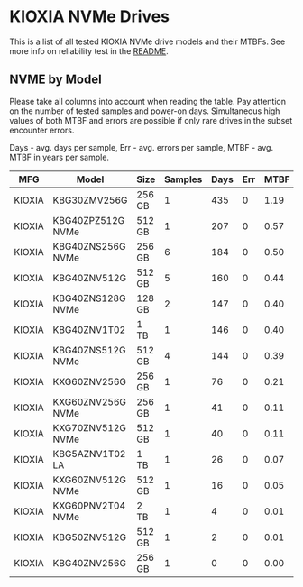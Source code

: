 KIOXIA NVMe Drives
==================

This is a list of all tested KIOXIA NVMe drive models and their MTBFs. See more
info on reliability test in the [README](https://github.com/bsdhw/SMART).

NVME by Model
------------

Please take all columns into account when reading the table. Pay attention on the
number of tested samples and power-on days. Simultaneous high values of both MTBF
and errors are possible if only rare drives in the subset encounter errors.

Days - avg. days per sample,
Err  - avg. errors per sample,
MTBF - avg. MTBF in years per sample.

| MFG       | Model              | Size   | Samples | Days  | Err   | MTBF |
|-----------|--------------------|--------|---------|-------|-------|------|
| KIOXIA    | KBG30ZMV256G       | 256 GB | 1       | 435   | 0     | 1.19   |
| KIOXIA    | KBG40ZPZ512G NVMe  | 512 GB | 1       | 207   | 0     | 0.57   |
| KIOXIA    | KBG40ZNS256G NVMe  | 256 GB | 6       | 184   | 0     | 0.50   |
| KIOXIA    | KBG40ZNV512G       | 512 GB | 5       | 160   | 0     | 0.44   |
| KIOXIA    | KBG40ZNS128G NVMe  | 128 GB | 2       | 147   | 0     | 0.40   |
| KIOXIA    | KBG40ZNV1T02       | 1 TB   | 1       | 146   | 0     | 0.40   |
| KIOXIA    | KBG40ZNS512G NVMe  | 512 GB | 4       | 144   | 0     | 0.39   |
| KIOXIA    | KXG60ZNV256G       | 256 GB | 1       | 76    | 0     | 0.21   |
| KIOXIA    | KXG60ZNV256G NVMe  | 256 GB | 1       | 41    | 0     | 0.11   |
| KIOXIA    | KXG70ZNV512G NVMe  | 512 GB | 1       | 40    | 0     | 0.11   |
| KIOXIA    | KBG5AZNV1T02 LA    | 1 TB   | 1       | 26    | 0     | 0.07   |
| KIOXIA    | KXG60ZNV512G NVMe  | 512 GB | 1       | 16    | 0     | 0.05   |
| KIOXIA    | KXG60PNV2T04 NVMe  | 2 TB   | 1       | 4     | 0     | 0.01   |
| KIOXIA    | KBG50ZNV512G       | 512 GB | 1       | 2     | 0     | 0.01   |
| KIOXIA    | KBG40ZNV256G       | 256 GB | 1       | 0     | 0     | 0.00   |
